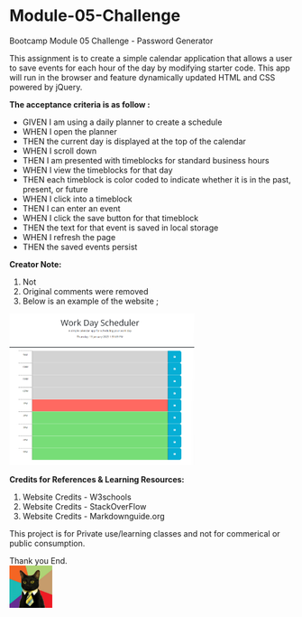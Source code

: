 # Module-05-Challenge
Bootcamp Module 05 Challenge - Password Generator

This assignment is to create a simple calendar application that allows a user to save events for each hour of the day by modifying starter code. This app will run in the browser and feature dynamically updated HTML and CSS powered by jQuery.

**The acceptance criteria is as follow :**
- GIVEN I am using a daily planner to create a schedule
- WHEN I open the planner
- THEN the current day is displayed at the top of the calendar
- WHEN I scroll down
- THEN I am presented with timeblocks for standard business hours
- WHEN I view the timeblocks for that day
- THEN each timeblock is color coded to indicate whether it is in the past, present, or future
- WHEN I click into a timeblock
- THEN I can enter an event
- WHEN I click the save button for that timeblock
- THEN the text for that event is saved in local storage
- WHEN I refresh the page
- THEN the saved events persist

**Creator Note:**
1. Not
2. Original comments were removed
3. Below is an example of the website ;
<img src="Images/Work-Day-Scheduler.png" width=65%>

**Credits for References & Learning Resources:**
1. Website Credits - W3schools
2. Website Credits - StackOverFlow
3. Website Credits - Markdownguide.org

This project is for Private use/learning classes and not for commerical or public consumption.

Thank you
End.        
<img src="Images/business-cat1.jpg" width=15%>
